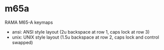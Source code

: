 # m65a
RAMA M65-A keymaps

- ansi: ANSI style layout (2u backspace at row 1, caps lock at row 3)
- unix: UNIX style layout (1.5u backspace at row 2, caps lock and control swapped)
